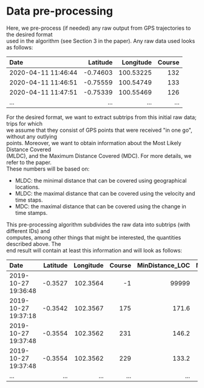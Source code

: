 # Data pre-processing
Here, we pre-process (if needed) any raw output from GPS trajectories to the desired format <br /> used in the algorithm (see Section 3 in the paper). Any raw data used looks as follows:

| Date                |Latitude|Longitude|Course |
| :------------------ |-------:|--------:|------:|
| 2020-04-11 11:46:44 |-0.74603|100.53225 | 132   | 
| 2020-04-11 11:46:51 |-0.75559|100.54749 | 133   |
| 2020-04-11 11:47:51 |-0.75339|100.55469 | 126   |
| ... | ... | ... | ... |

For the desired format, we want to extract subtrips from this initial raw data; trips for which <br /> we assume that they consist of GPS points that were received "in one go", without any outlying <br /> points. Moreover, we want to obtain information about the Most Likely Distance Covered <br />(MLDC), and the Maximum Distance Covered (MDC). For more details, we refer to the paper. <br /> These numbers will be based on:

* MLDC: the minimal distance that can be covered using geographical locations.
* MLDC: the maximal distance that can be covered using the velocity and time staps. 
* MDC: the maximal distance that can be covered using the change in time stamps.

This pre-processing algorithm subdivides the raw data into subtrips (with different IDs) and <br />computes, among other things that might be interested, the quantities described above. The<br /> end result will contain at least this information and will look as follows:

| Date                |Latitude|Longitude|Course |MinDistance_LOC | MaxDistance_VELTIME | MaxDistance_TIME | ID |
| :------------------ |-------:|--------:|------:|----:|----:|----:|----:|
|2019-10-27 19:36:48|-0.3527|102.3564|-1|99999|99999|99999|1
|2019-10-27 19:37:18|-0.3542|102.3567|175|171.6|197.5|666.7|1
|2019-10-27 19:37:48|-0.3554|102.3562|231|146.2|197.5|666.7|1
|2019-10-27 19:37:48|-0.3554|102.3562|229|133.2|162.4|644.4|1
| ... | ... | ... | ... | ... | ... |

